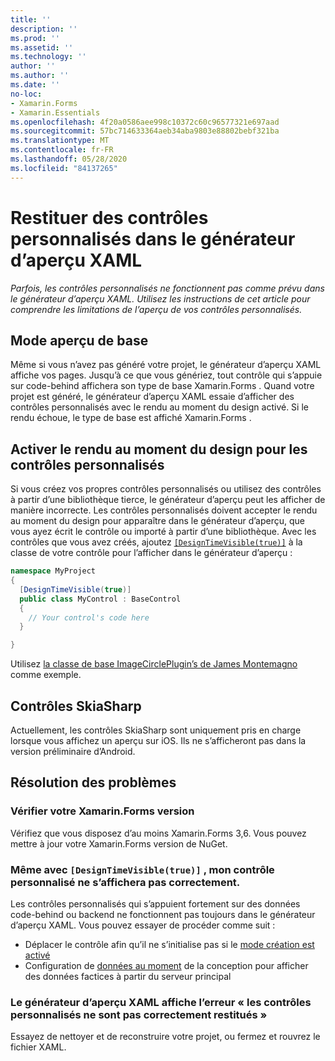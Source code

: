 ```yaml
---
title: ''
description: ''
ms.prod: ''
ms.assetid: ''
ms.technology: ''
author: ''
ms.author: ''
ms.date: ''
no-loc:
- Xamarin.Forms
- Xamarin.Essentials
ms.openlocfilehash: 4f20a0586aee998c10372c60c96577321e697aad
ms.sourcegitcommit: 57bc714633364aeb34aba9803e88802bebf321ba
ms.translationtype: MT
ms.contentlocale: fr-FR
ms.lasthandoff: 05/28/2020
ms.locfileid: "84137265"
---
```

# <a name="render-custom-controls-in-the-xaml-previewer"></a>Restituer des contrôles personnalisés dans le générateur d’aperçu XAML

_Parfois, les contrôles personnalisés ne fonctionnent pas comme prévu dans le générateur d’aperçu XAML. Utilisez les instructions de cet article pour comprendre les limitations de l’aperçu de vos contrôles personnalisés._

## <a name="basic-preview-mode"></a>Mode aperçu de base

Même si vous n’avez pas généré votre projet, le générateur d’aperçu XAML affiche vos pages. Jusqu’à ce que vous génériez, tout contrôle qui s’appuie sur code-behind affichera son type de base Xamarin.Forms . Quand votre projet est généré, le générateur d’aperçu XAML essaie d’afficher des contrôles personnalisés avec le rendu au moment du design activé. Si le rendu échoue, le type de base est affiché Xamarin.Forms .

## <a name="enable-design-time-rendering-for-custom-controls"></a>Activer le rendu au moment du design pour les contrôles personnalisés

Si vous créez vos propres contrôles personnalisés ou utilisez des contrôles à partir d’une bibliothèque tierce, le générateur d’aperçu peut les afficher de manière incorrecte. Les contrôles personnalisés doivent accepter le rendu au moment du design pour apparaître dans le générateur d’aperçu, que vous ayez écrit le contrôle ou importé à partir d’une bibliothèque. Avec les contrôles que vous avez créés, ajoutez [`[DesignTimeVisible(true)]`](xref:System.ComponentModel.DesignTimeVisibleAttribute) à la classe de votre contrôle pour l’afficher dans le générateur d’aperçu :

```csharp
namespace MyProject
{
  [DesignTimeVisible(true)]
  public class MyControl : BaseControl
  {
    // Your control's code here
  }

}
```

Utilisez [la classe de base ImageCirclePlugin’s de James Montemagno](https://github.com/jamesmontemagno/ImageCirclePlugin/blob/master/src/ImageCircle/CircleImage.shared.cs) comme exemple.

## <a name="skiasharp-controls"></a>Contrôles SkiaSharp

Actuellement, les contrôles SkiaSharp sont uniquement pris en charge lorsque vous affichez un aperçu sur iOS. Ils ne s’afficheront pas dans la version préliminaire d’Android.

## <a name="troubleshooting"></a>Résolution des problèmes

### <a name="check-your-xamarinforms-version"></a>Vérifier votre Xamarin.Forms version
Vérifiez que vous disposez d’au moins Xamarin.Forms 3,6. Vous pouvez mettre à jour votre Xamarin.Forms version de NuGet.

### <a name="even-with-designtimevisibletrue-my-custom-control-isnt-rendering-properly"></a>Même avec `[DesignTimeVisible(true)]` , mon contrôle personnalisé ne s’affichera pas correctement.
Les contrôles personnalisés qui s’appuient fortement sur des données code-behind ou backend ne fonctionnent pas toujours dans le générateur d’aperçu XAML. Vous pouvez essayer de procéder comme suit :

* Déplacer le contrôle afin qu’il ne s’initialise pas si le [mode création est activé](index.md#detect-design-mode)
* Configuration de [données au moment](design-time-data.md) de la conception pour afficher des données factices à partir du serveur principal

### <a name="the-xaml-previewer-shows-the-error-custom-controls-arent-rendering-properly"></a>Le générateur d’aperçu XAML affiche l’erreur « les contrôles personnalisés ne sont pas correctement restitués »
Essayez de nettoyer et de reconstruire votre projet, ou fermez et rouvrez le fichier XAML.
